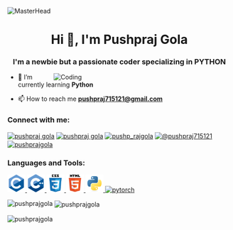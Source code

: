 ![MasterHead](https://developers.giphy.com/branch/master/static/api-512d36c09662682717108a38bbb5c57d.gif)
<h1 align="center">Hi 👋, I'm Pushpraj Gola</h1>
<h3 align="center">I'm a newbie but a passionate coder specializing in PYTHON</h3>
<img align="right" alt="Coding" width="400" src="https://media.tenor.com/daxNnlh9q3AAAAAM/king-king-baldwin.gif">


- 🌱 I’m currently learning **Python**

- 📫 How to reach me **pushpraj715121@gmail.com**

<h3 align="left">Connect with me:</h3>
<p align="left">
<a href="https://twitter.com/pushpraj gola" target="blank"><img align="center" src="https://raw.githubusercontent.com/rahuldkjain/github-profile-readme-generator/master/src/images/icons/Social/twitter.svg" alt="pushpraj gola" height="30" width="40" /></a>
<a href="https://linkedin.com/in/pushpraj gola" target="blank"><img align="center" src="https://raw.githubusercontent.com/rahuldkjain/github-profile-readme-generator/master/src/images/icons/Social/linked-in-alt.svg" alt="pushpraj gola" height="30" width="40" /></a>
<a href="https://instagram.com/pushp_rajgola" target="blank"><img align="center" src="https://raw.githubusercontent.com/rahuldkjain/github-profile-readme-generator/master/src/images/icons/Social/instagram.svg" alt="pushp_rajgola" height="30" width="40" /></a>
<a href="https://www.hackerrank.com/@pushpraj715121" target="blank"><img align="center" src="https://raw.githubusercontent.com/rahuldkjain/github-profile-readme-generator/master/src/images/icons/Social/hackerrank.svg" alt="@pushpraj715121" height="30" width="40" /></a>
<a href="https://www.leetcode.com/pushprajgola" target="blank"><img align="center" src="https://raw.githubusercontent.com/rahuldkjain/github-profile-readme-generator/master/src/images/icons/Social/leet-code.svg" alt="pushprajgola" height="30" width="40" /></a>
</p>

<h3 align="left">Languages and Tools:</h3>
<p align="left"> <a href="https://www.cprogramming.com/" target="_blank" rel="noreferrer"> <img src="https://raw.githubusercontent.com/devicons/devicon/master/icons/c/c-original.svg" alt="c" width="40" height="40"/> </a> <a href="https://www.w3schools.com/cpp/" target="_blank" rel="noreferrer"> <img src="https://raw.githubusercontent.com/devicons/devicon/master/icons/cplusplus/cplusplus-original.svg" alt="cplusplus" width="40" height="40"/> </a> <a href="https://www.w3schools.com/css/" target="_blank" rel="noreferrer"> <img src="https://raw.githubusercontent.com/devicons/devicon/master/icons/css3/css3-original-wordmark.svg" alt="css3" width="40" height="40"/> </a> <a href="https://www.w3.org/html/" target="_blank" rel="noreferrer"> <img src="https://raw.githubusercontent.com/devicons/devicon/master/icons/html5/html5-original-wordmark.svg" alt="html5" width="40" height="40"/> </a> <a href="https://www.python.org" target="_blank" rel="noreferrer"> <img src="https://raw.githubusercontent.com/devicons/devicon/master/icons/python/python-original.svg" alt="python" width="40" height="40"/> </a> <a href="https://pytorch.org/" target="_blank" rel="noreferrer"> <img src="https://www.vectorlogo.zone/logos/pytorch/pytorch-icon.svg" alt="pytorch" width="40" height="40"/> </a> </p>

<p><img align="left" src="https://github-readme-stats.vercel.app/api/top-langs?username=pushprajgola&show_icons=true&locale=en&layout=compact" alt="pushprajgola" /></p>

<p>&nbsp;<img align="center" src="https://github-readme-stats.vercel.app/api?username=pushprajgola&show_icons=true&locale=en" alt="pushprajgola" /></p>

<p><img align="center" src="https://github-readme-streak-stats.herokuapp.com/?user=pushprajgola&" alt="pushprajgola" /></p>
